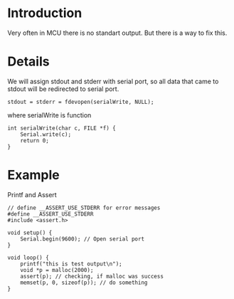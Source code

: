 # Introduction #

Very often in MCU there is no standart output. But there is a way to fix this.


# Details #

We will assign stdout and stderr with serial port, so all data that came to stdout will be redirected to serial port.
```
stdout = stderr = fdevopen(serialWrite, NULL);
```
where serialWrite is function
```
int serialWrite(char c, FILE *f) {
    Serial.write(c);
    return 0;
}
```

# Example #

Printf and Assert
```
// define __ASSERT_USE_STDERR for error messages 
#define __ASSERT_USE_STDERR
#include <assert.h>

void setup() {
    Serial.begin(9600); // Open serial port
}

void loop() {
    printf("this is test output\n");
    void *p = malloc(2000);
    assert(p); // checking, if malloc was success
    memset(p, 0, sizeof(p)); // do something
}
```